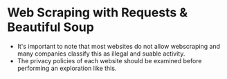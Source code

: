 # Web Scraping with Requests & Beautiful Soup

- It's important to note that most websites do not allow webscraping and many companies classify this as illegal and suable activity.
- The privacy policies of each website should be examined before performing an exploration like this.
